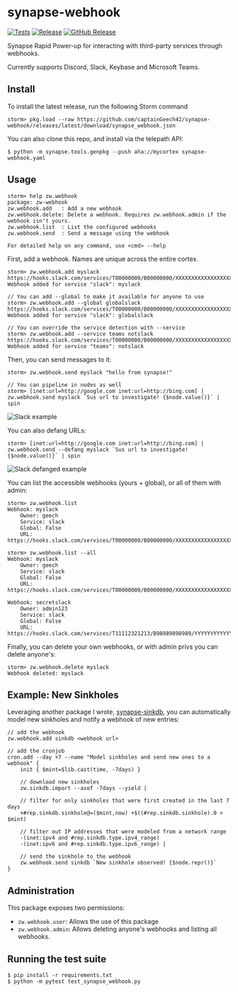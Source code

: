 # synapse-webhook
[![Tests](https://github.com/captainGeech42/synapse-webhook/actions/workflows/test.yml/badge.svg)](https://github.com/captainGeech42/synapse-webhook/actions/workflows/test.yml) [![Release](https://github.com/captainGeech42/synapse-webhook/actions/workflows/release.yml/badge.svg)](https://github.com/captainGeech42/synapse-webhook/actions/workflows/release.yml) [![GitHub Release](https://img.shields.io/github/release/captainGeech42/synapse-webhook.svg)](https://github.com/captainGeech42/synapse-webhook/releases)

Synapse Rapid Power-up for interacting with third-party services through webhooks.

Currently supports Discord, Slack, Keybase and Microsoft Teams.

## Install

To install the latest release, run the following Storm command

```
storm> pkg.load --raw https://github.com/captainGeech42/synapse-webhook/releases/latest/download/synapse_webhook.json
```

You can also clone this repo, and install via the telepath API:

```
$ python -m synapse.tools.genpkg --push aha://mycortex synapse-webhook.yaml
```

## Usage

```
storm> help zw.webhook
package: zw-webhook
zw.webhook.add   : Add a new webhook
zw.webhook.delete: Delete a webhook. Requires zw.webhook.admin if the webhook isn't yours.
zw.webhook.list  : List the configured webhooks
zw.webhook.send  : Send a message using the webhook

For detailed help on any command, use <cmd> --help
```

First, add a webhook. Names are unique across the entire cortex.
```
storm> zw.webhook.add myslack https://hooks.slack.com/services/T00000000/B00000000/XXXXXXXXXXXXXXXXXXXXXXXX
Webhook added for service "slack": myslack

// You can add --global to make it available for anyone to use
storm> zw.webhook.add --global globalslack https://hooks.slack.com/services/T00000000/B00000000/XXXXXXXXXXXXXXXXXXXXXXXX
Webhook added for service "slack": globalslack

// You can override the service detection with --service
storm> zw.webhook.add --service teams notslack https://hooks.slack.com/services/T00000000/B00000000/XXXXXXXXXXXXXXXXXXXXXXXX
Webhook added for service "teams": notslack
```

Then, you can send messages to it:
```
storm> zw.webhook.send myslack "hello from synapse!"

// You can pipeline in nodes as well
storm> [inet:url=http://google.com inet:url=http://bing.com] | zw.webhook.send myslack `Sus url to investigate! {$node.value()}` | spin
```

![Slack example](/imgs/slack.png)

You can also defang URLs:
```
storm> [inet:url=http://google.com inet:url=http://bing.com] | zw.webhook.send --defang myslack `Sus url to investigate! {$node.value()}` | spin
```

![Slack defanged example](/imgs/slack_defanged.png)

You can list the accessible webhooks (yours + global), or all of them with admin:
```
storm> zw.webhook.list
Webhook: myslack
    Owner: geech
    Service: slack
    Global: False
    URL: https://hooks.slack.com/services/T00000000/B00000000/XXXXXXXXXXXXXXXXXXXXXXXX

storm> zw.webhook.list --all
Webhook: myslack
    Owner: geech
    Service: slack
    Global: False
    URL: https://hooks.slack.com/services/T00000000/B00000000/XXXXXXXXXXXXXXXXXXXXXXXX

Webhook: secretslack
    Owner: admin123
    Service: slack
    Global: False
    URL: https://hooks.slack.com/services/T11112321213/B98989898989/YYYYYYYYYYYYYYYYYY

```

Finally, you can delete your own webhooks, or with admin privs you can delete anyone's:
```
storm> zw.webhook.delete myslack
Webhook deleted: myslack
```

## Example: New Sinkholes

Leveraging another package I wrote, [synapse-sinkdb](https://github.com/captainGeech42/synapse-sinkdb), you can automatically model new sinkholes and notify a webhook of new entries:

```
// add the webhook
zw.webhook.add sinkdb <webhook url>

// add the cronjob
cron.add --day +7 --name "Model sinkholes and send new ones to a webhook" {
    init { $mint=$lib.cast(time, -7days) }

    // download new sinkholes
    zw.sinkdb.import --asof -7days --yield |

    // filter for only sinkholes that were first created in the last 7 days
    +#rep.sinkdb.sinkhole@=($mint,now) +$((#rep.sinkdb.sinkhole).0 > $mint)
    
    // filter out IP addresses that were modeled from a network range
    -(inet:ipv4 and #rep.sinkdb.type.ipv4_range)
    -(inet:ipv6 and #rep.sinkdb.type.ipv6_range) |
    
    // send the sinkhole to the webhook
    zw.webhook.send sinkdb `New sinkhole observed! {$node.repr()}`
}
```

## Administration

This package exposes two permissions:

* `zw.webhook.user`: Allows the use of this package
* `zw.webhook.admin`: Allows deleting anyone's webhooks and listing all webhooks.

## Running the test suite

```
$ pip install -r requirements.txt
$ python -m pytest test_synapse_webhook.py
```